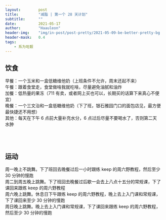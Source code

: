 ```yaml
---
layout:        post
title:         "减脂 | 第一个 28 天计划"
subtitle:      ""
date:          2021-05-17
author:        "Haauleon"
header-img:    "img/in-post/post-pretty/2021-05-09-be-better-pretty-bg.jpg"
header-mask:   0.4
tags:
    - 系为咗靓
---
```


## 饮食
早餐：一个玉米和一盒低糖维他奶（上班条件不允许，周末还起不来）            
午餐：跟着食堂走，食堂做啥我就吃啥，尽量避免油腻和油炸              
加餐：低热量的果冻（711 有卖，或者网上买也可以，长期买的话算下来真心不便宜）            
晚餐：一个三文治和一盒低糖维他奶（下了班，银石雅园门口的面包店见，最方便最快捷还不用想）          
其他：每天在下午 6 点前大量补充水分，6 点过后尽量不要喝水了，否则第二天水肿

<br><br>

## 运动
周一晚上不跳舞。下了班回去晚餐过后一小时跟练 keep 的周六野教程，然后至少 30 分钟的慢跑              
周二到周五晚上跳舞。下了班回去晚餐过后歇一会去上八点十五分的常规课，下了课回来跟练 keep 的周六野教程                   
周六晚上跳舞。休息日下午跟练 keep 的周六野教程，晚上去上入门课和常规课，下了课回来至少 30 分钟的慢跑        
周日晚上跳舞。晚上去上入门课和常规课，下了课回来跟练 keep 的周六野教程，然后至少 30 分钟的慢跑